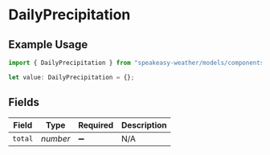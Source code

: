 # DailyPrecipitation

## Example Usage

```typescript
import { DailyPrecipitation } from "speakeasy-weather/models/components";

let value: DailyPrecipitation = {};
```

## Fields

| Field              | Type               | Required           | Description        |
| ------------------ | ------------------ | ------------------ | ------------------ |
| `total`            | *number*           | :heavy_minus_sign: | N/A                |